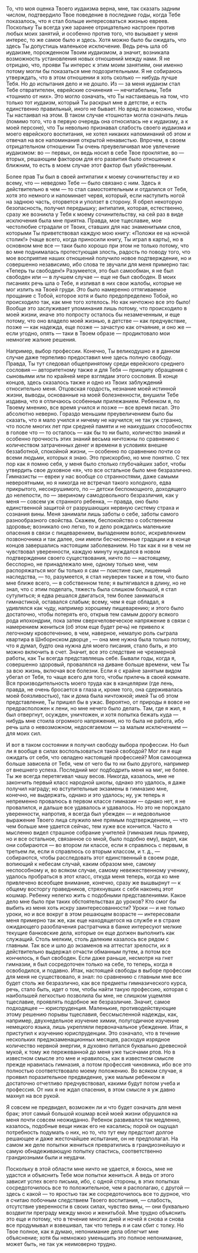 То, что моя оценка Твоего иудаизма верна, мне, так сказать задним числом, подтвердило Твое поведение в последние годы, когда Тебе показалось, что я стал больше интересоваться жизнью евреев. Поскольку Ты всегда уже заранее отрицательно настроен против любых моих занятий, и особенно против того, что вызывает у меня интерес, то же самое было и здесь. Хотя можно было бы ожидать, что здесь Ты допустишь маленькое исключение. Ведь речь шла об иудаизме, порожденном Твоим иудаизмом, а значит, возникала возможность установления новых отношений между нами. Я не отрицаю, что, прояви Ты интерес к этим моим занятиям, они именно потому могли бы показаться мне подозрительными. Я не собираюсь утверждать, что в этом отношении я хоть сколько — нибудь лучше Тебя. Но до испытания дело и не дошло. Из — за меня иудаизм стал Тебе отвратителен, еврейские сочинения — нечитабельны, Тебя «тошнило от них». Это могло означать, что Ты настаиваешь на том, что только тот иудаизм, который Ты раскрыл мне в детстве, и есть единственно правильный, иного не бывает. Но вряд ли возможно, чтобы Ты настаивал на этом. В таком случае «тошнота» могла означать лишь (помимо того, что в первую очередь она относилась не к иудаизму, а к моей персоне), что Ты невольно признавал слабость своего иудаизма и моего еврейского воспитания, не хотел никаких напоминаний об этом и отвечал на все напоминания открытой ненавистью. Впрочем, в своем отрицательном отношении Ты очень преувеличивал мое увлечение иудаизмом: во — первых, он ведь носил в себе Твое проклятие, во — вторых, решающим фактором для его развития было отношение к ближним, то есть в моем случае этот фактор был убийственным.

Более прав Ты был в своей антипатии к моему сочинительству и ко всему, что — неведомо Тебе — было связано с ним. Здесь я действительно в чем — то стал самостоятельным и отдалился от Тебя, хотя это немного и напоминает червя, который, если наступить ногой на заднюю часть, оторвется и уползет в сторону. Я обрел некоторую безопасность, получил передышку; антипатия, которая, естественно, сразу же возникла у Тебя к моему сочинительству, на сей раз в виде исключения была мне приятна. Правда, мое тщеславие, мое честолюбие страдали от Твоих, ставших для нас знаменитыми слов, которыми Ты приветствовал каждую мою книгу: «Положи ее на ночной столик!» (чаще всего, когда приносили книгу, Ты играл в карты), но в основном мне все — таки было хорошо при этом не только потому, что во мне поднималась протестующая злость, радость по поводу того, что мое восприятие наших отношений получило новое подтверждение, но и совершенно независимо, ибо слова те звучали для меня примерно так: «Теперь ты свободен!» Разумеется, это был самообман, я не был свободен или — в лучшем случае — еще не был свободен. В моих писаниях речь шла о Тебе, я изливал в них свои жалобы, которые не мог излить на Твоей груди. Это было намеренно оттягиваемое прощание с Тобой, которое хотя и было предопределено Тобой, но происходило так, как мне того хотелось. Но как ничтожно все это было! Вообще это заслуживает упоминания лишь потому, что происходило в моей жизни, иначе это попросту осталось бы незамеченным, и еще потому, что оно владело моей жизнью, в детстве — как предчувствие, позже — как надежда, еще позже — зачастую как отчаяние, и оно же — если угодно, опять — таки в Твоем образе — продиктовало мои немногие жалкие решения.

Например, выбор профессии. Конечно, Ты великодушно и в данном случае даже терпеливо предоставил мне здесь полную свободу. Правда, Ты тут следовал общепринятому среди еврейского среднего сословия — авторитетному также и для Тебя — принципу обращения с сыновьями или по крайней мере взглядам этого сословия. В конце концов, здесь сказалось также и одно из Твоих заблуждений относительно меня. Отцовская гордость, незнание моей истинной жизни, выводы, основанные на моей болезненности, внушили Тебе издавна, что я отличаюсь особенным прилежанием. Ребенком я, по Твоему мнению, все время учился и позже — все время писал. Это абсолютно неверно. Гораздо меньшим преувеличением было бы сказать, что я мало учился и ничему не научился; не так уж странно, что после многих лет при средней памяти и не наихудших способностях в голове что — то осталось — как бы то ни было, количество знаний и особенно прочность этих знаний весьма ничтожны по сравнению с количеством затраченных денег и времени в условиях внешне беззаботной, спокойной жизни, — особенно по сравнению почти со всеми людьми, которых я знаю. Это прискорбно, но мне понятно. С тех пор как я помню себя, у меня было столько глубочайших забот, чтобы утвердить свое духовное «я», что все остальное было мне безразлично. Гимназисты — евреи у нас вообще со странностями, даже самыми невероятными, но я никогда не встречал такого холодного, едва прикрытого, несокрушимого, по — детски беспомощного, доходящего до нелепости, по — звериному самодовольного безразличия, как у меня — совсем уж странного ребенка, — правда, оно было единственной защитой от разрушающих нервную систему страха и сознания вины. Меня занимали лишь заботы о себе, заботы самого разнообразного свойства. Скажем, беспокойство о собственном здоровье; возникало оно легко, то и дело рождались маленькие опасения в связи с пищеварением, выпадением волос, искривлением позвоночника и так далее, они имели бесчисленные градации и в конце концов завершались настоящим заболеванием. Но так как я ни в чем не чувствовал уверенности, каждую минуту нуждался в новом подтверждении своего существования, ничто по — настоящему, бесспорно, не принадлежало мне, одному только мне, чем распоряжаться мог бы только я сам — поистине сын, лишенный наследства, — то, разумеется, я стал неуверен также и в том, что было мне ближе всего, — в собственном теле; я вытягивался в длину, но не знал, что с этим поделать, тяжесть была слишком большой, я стал сутулиться; я едва решался двигаться, тем более заниматься гимнастикой, оставался слабым; всему, чем я еще обладал, я удивлялся как чуду, например хорошему пищеварению; и этого было достаточно, чтобы потерять его, открыв тем самым дорогу всякого рода ипохондрии, пока затем сверхчеловеческое напряжение в связи с намерением жениться (об этом еще будет речь) не привело к легочному кровотечению, в чем, наверное, немалую роль сыграла квартира в <span class="hint--left" aria-label="Здесь в 1917 году, готовясь к браку с Фелицией Бауэр, Кафка снял квартиру." >Шнборнском дворце</span> , — она мне нужна была только потому, что я думал, будто она нужна для моего писания, стало быть, и это можно включить в счет. Значит, все это следствие не чрезмерной работы, как Ты всегда представляешь себе. Бывали годы, когда я, совершенно здоровый, провалялся на диване больше времени, чем Ты за всю жизнь, включая все болезни. Если я с крайне занятым видом убегал от Тебя, то чаще всего для того, чтобы прилечь в своей комнате. Вся производительность моего труда как в канцелярии (где лень, правда, не очень бросается в глаза и, кроме того, она сдерживалась моей боязливостью), так и дома была ничтожной; имей Ты об этом представление, Ты пришел бы в ужас. Вероятно, от природы я вовсе не предрасположен к лени, но мне нечего было делать. Там, где я жил, я был отвергнут, осужден, уничтожен, и хотя попытка бежать куда — нибудь мне стоила огромного напряжения, но то была не работа, ибо речь шла о невозможном, недосягаемом — за малым исключением — для моих сил.

И вот в таком состоянии я получил свободу выбора профессии. Но был ли я вообще в силах воспользоваться такой свободой? Мог ли я еще ожидать от себя, что овладею настоящей профессией? Моя самооценка больше зависела от Тебя, чем от чего бы то ни было другого, например от внешнего успеха. Последний мог подбодрить меня на миг, не более. Ты же всегда перетягивал чашу весов. Никогда, казалось, мне не закончить первый класс народной школы, однако это удалось, я даже получил награду; но вступительные экзамены в гимназию мне, конечно, не выдержать, однако и это удалось; ну, уж теперь я непременно провалюсь в первом классе гимназии — однако нет, я не провалился, и дальше все удавалось и удавалось. Но это не порождало уверенности, напротив, я всегда был убежден — и недовольное выражение Твоего лица служило мне прямым подтверждением, — что чем больше мне удается сейчас, тем хуже все кончится. Часто я мысленно видел страшное собрание учителей (гимназия лишь пример, но и все остальное, связанное со мной, было подобно ему), видел, как они собираются — во втором ли классе, если я справлюсь с первым, в третьем ли, если я справлюсь со вторым классом, и т. д., — собираются, чтобы расследовать этот единственный в своем роде, вопиющий к небесам случай, каким образом мне, самому неспособному и, во всяком случае, самому невежественному ученику, удалось пробраться в этот класс, откуда меня теперь, когда ко мне привлечено всеобщее внимание, конечно, сразу же вышвырнут — к общему восторгу праведников, стряхнувших с себя наконец этот кошмар. Ребенку нелегко жить с подобными представлениями. Какое дело мне было при таких обстоятельствах до уроков? Кто смог бы выбить из меня хоть искру заинтересованности? Уроки — и не только уроки, но и все вокруг в этом решающем возрасте — интересовали меня примерно так же, как еще находящегося на службе и в страхе ожидающего разоблачения растратчика в банке интересуют мелкие текущие банковские дела, которые он еще должен выполнить как служащий. Столь мелким, столь далеким казалось все рядом с главным. Так все и шло до экзаменов на аттестат зрелости, их я действительно выдержал отчасти обманным путем, а потом все кончилось, я был свободен. Если даже раньше, несмотря на гнет гимназии, я был сосредоточен только на себе, то теперь, когда я освободился, и подавно. Итак, настоящей свободы в выборе профессии для меня не существовало, я знал: по сравнению с главным мне все будет столь же безразлично, как все предметы гимназического курса, речь, стало быть, идет о том, чтобы найти такую профессию, которая с наибольшей легкостью позволила бы мне, не слишком ущемляя тщеславие, проявлять подобное же безразличие. Значит, самое подходящее — юриспруденция. Маленькие, противодействующие этому решению порывы тщеславия, бессмысленной надежды, как, например, двухнедельное изучение химии, полугодичное изучение немецкого языка, лишь укрепляли первоначальное убеждение. Итак, я приступил к изучению юриспруденции. Это означало, что в течение нескольких предэкзаменационных месяцев, расходуя изрядное количество нервной энергии, я духовно питался буквально древесной мукой, к тому же пережеванной до меня уже тысячами ртов. Но в известном смысле это мне и нравилось, как в известном смысле прежде нравилась гимназия, а потом профессия чиновника, ибо все это полностью соответствовало моему положению. Во всяком случае, я проявил поразительное предвидение, уже малым ребенком я достаточно отчетливо предчувствовал, какими будут потом учеба и профессия. От них я не ждал спасения, в этом смысле я уж давно махнул на все рукой.

Я совсем не предвидел, возможен ли и что будет означать для меня брак; этот самый большой кошмар всей моей жизни обрушился на меня почти совсем неожиданно. Ребенок развивался так медленно, казалось, подобные вещи никак его не касались; порой он ощущал потребность подумать о них, но то, что тут ему предстоит долгое решающее и даже жесточайшее испытание, он не предполагал. На самом же деле попытки жениться превратились в грандиознейшую и самую обнадеживающую попытку спастись, соответственно грандиозными были и неудачи.

Поскольку в этой области мне ничто не удается, я боюсь, мне не удастся и объяснить Тебе мои попытки жениться. А ведь от этого зависит успех всего письма, ибо, с одной стороны, в этих попытках сосредоточилось все то положительное, чем я располагаю, с другой — здесь с какой — то яростью так же сосредоточилось все то дурное, что я считаю побочным следствием Твоего воспитания, — слабость, отсутствие уверенности в своих силах, чувство вины, — они буквально воздвигли преграду между мною и женитьбой. Мне трудно объяснить это еще и потому, что в течение многих дней и ночей я снова и снова все продумывал и взвешивал, так что теперь я и сам сбит с толку. Но Твое полное, как я думаю, непонимание дела облегчит мне объяснение; хотя бы немножко уменьшить это полное непонимание, может быть, не так уж неимоверно трудно.
